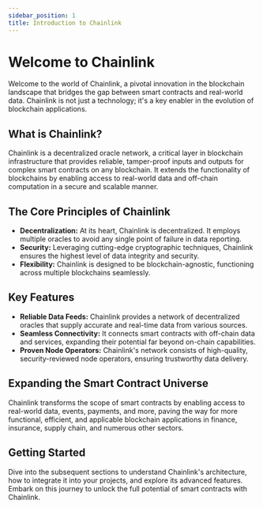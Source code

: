 ```yaml
---
sidebar_position: 1
title: Introduction to Chainlink
---
```


# Welcome to Chainlink

Welcome to the world of Chainlink, a pivotal innovation in the blockchain landscape that bridges the gap between smart contracts and real-world data. Chainlink is not just a technology; it's a key enabler in the evolution of blockchain applications.

## What is Chainlink?

Chainlink is a decentralized oracle network, a critical layer in blockchain infrastructure that provides reliable, tamper-proof inputs and outputs for complex smart contracts on any blockchain. It extends the functionality of blockchains by enabling access to real-world data and off-chain computation in a secure and scalable manner.

## The Core Principles of Chainlink

- **Decentralization:** At its heart, Chainlink is decentralized. It employs multiple oracles to avoid any single point of failure in data reporting.
- **Security:** Leveraging cutting-edge cryptographic techniques, Chainlink ensures the highest level of data integrity and security.
- **Flexibility:** Chainlink is designed to be blockchain-agnostic, functioning across multiple blockchains seamlessly.

## Key Features

- **Reliable Data Feeds:** Chainlink provides a network of decentralized oracles that supply accurate and real-time data from various sources.
- **Seamless Connectivity:** It connects smart contracts with off-chain data and services, expanding their potential far beyond on-chain capabilities.
- **Proven Node Operators:** Chainlink's network consists of high-quality, security-reviewed node operators, ensuring trustworthy data delivery.

## Expanding the Smart Contract Universe

Chainlink transforms the scope of smart contracts by enabling access to real-world data, events, payments, and more, paving the way for more functional, efficient, and applicable blockchain applications in finance, insurance, supply chain, and numerous other sectors.

## Getting Started

Dive into the subsequent sections to understand Chainlink's architecture, how to integrate it into your projects, and explore its advanced features. Embark on this journey to unlock the full potential of smart contracts with Chainlink.


